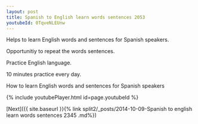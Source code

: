 ```yaml
---
layout: post
title: Spanish to English learn words sentences 2053 
youtubeId: 0TqveNLEUnw
---
```

 
 
Helps to learn English words and sentences for Spanish speakers.

Opportunitiy to repeat the words sentences. 

Practice English language. 
 
10 minutes practice every day. 
 
How to learn English words and sentences for Spanish speakers 
 
{% include youtubePlayer.html id=page.youtubeId %}
 
 
[Next]({{ site.baseurl }}{% link  split2/_posts/2014-10-09-Spanish to english learn words sentences 2345 .md%})
 
